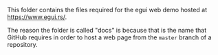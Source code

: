 This folder contains the files required for the egui web demo hosted at <https://www.egui.rs/>.

The reason the folder is called "docs" is because that is the name that GitHub requires in order to host a web page from
the `master` branch of a repository.
